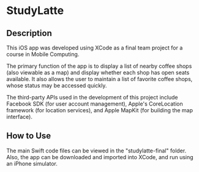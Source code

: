 # StudyLatte
## Description
This iOS app was developed using XCode as a final team project for a course in Mobile Computing.

The primary function of the app is to display a list of nearby coffee shops (also viewable as a map) and display whether each shop has open seats available. It also allows the user to maintain a list of favorite coffee shops, whose status may be accessed quickly.

The third-party APIs used in the development of this project include Facebook SDK (for user account management), Apple's CoreLocation framework (for location services), and Apple MapKit (for building the map interface).

## How to Use
The main Swift code files can be viewed in the "studylatte-final" folder. Also, the app can be downloaded and imported into XCode, and run using an iPhone simulator.
